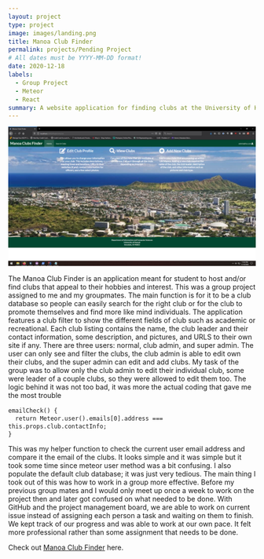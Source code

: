 ```yaml
---
layout: project
type: project
image: images/landing.png
title: Manoa Club Finder
permalink: projects/Pending Project
# All dates must be YYYY-MM-DD format!
date: 2020-12-18
labels:
  - Group Project
  - Meteor
  - React
summary: A website application for finding clubs at the University of Hawaii at Manoa
---
```

<div class="images">
  <img class="ui medium image" src="../images/admin.png">
</div>

The Manoa Club Finder is an application meant for student to host and/or find clubs that appeal to their hobbies and interest. This was a group project assigned to me and my groupmates. The main function is for it to be a club database so people can easily search for the right club or for the club to promote themselves and find more like mind individuals. The application features a club filter to show the different fields of club such as academic or recreational.  Each club listing contains the name, the club leader and their contact information, some description, and pictures, and URLS to their own site if any. There are three users: normal, club admin, and super admin. The user can only see and filter the clubs, the club admin is able to edit own their clubs, and the super admin can edit and add clubs.
My task of the group was to allow only the club admin to edit their individual club, some were leader of a couple clubs, so they were allowed to edit them too. The logic behind it was not too bad, it was more the actual coding that gave me the most trouble
```
emailCheck() {
  return Meteor.user().emails[0].address === this.props.club.contactInfo;
}
```
This was my helper function to check the current user email address and compare it the email of the clubs. It looks simple and it was simple but it took some time since meteor user method was a bit confusing. I also populate the default club database; it was just very tedious. 
The main thing I took out of this was how to work in a group more effective. Before my previous group mates and I would only meet up once a week to work on the project then and later got confused on what needed to be done. With GitHub and the project management board, we are able to work on current issue instead of assigning each person a task and waiting on them to finish. We kept track of our progress and was able to work at our own pace. It felt more professional rather than some assignment that needs to be done. 


Check out [Manoa Club Finder](https://manoa-clubs-finder.xyz/#/) here.
